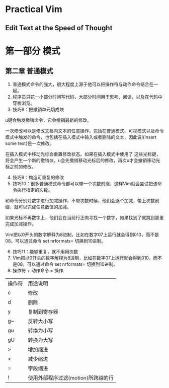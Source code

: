 # Practical Vim
## Edit Text at the Speed of Thought

# 第一部分 模式

## 第二章 普通模式

1. 普通模式命令的强大，很大程度上源于他可以把操作符与动作命令结合在一起。
2. 程序员只花一小部分时间写代码，大部分时间用于思考、阅读，以及在代码中穿梭浏览。 
3. 技巧8：把撤销单元切成块

u键会触发撤销命令，它会撤销最新的修改。

一次修改可以是修改文档内文本的任意操作，包括在普通模式、可视模式以及命令模式中触发的命令，也包括在插入模式中输入或者删除的文本，因此说i{insert some text}<ESC>是一次修改。

在插入模式中移动光标会重置修改状态。如果在插入模式中使用了<Up> <Down> <Left> <Right>这些光标键，将会产生一个新的撤销块。u会先撤销移动光标后的修改，再次u才会撤销移动光标之前的修改。

4. 技巧9：构造可重复的修改
5. 技巧10：很多普通模式命令都可以带一个次数前缀，这样Vim就会尝试把该命令执行指定的次数。

<C-a>和<C-x>命令分别对数字进行加减操作，不带次数时候，他们会逐个加减，带上次数前缀，就可以完成任意数值的加减。

如果光标不再数字上，他们会在当前行正向寻找一个数字，如果找到了就跳到那里完成加减操作。

Vim把以0开头的数字解释为8进制，比如在数字07上运行<C-a>就会得到010，而不是08。可以通过命令 set nrformats= 切换到10进制。

6. 技巧11：能够重复，就不用用次数
7. Vim把以0开头的数字解释为8进制，比如在数字07上运行<C-a>就会得到010，而不是08。可以通过命令 set nrformats= 切换到10进制。
8. 操作符 + 动作命令 = 操作

<table>
<tr> <td> 操作符 </td> <td> 用途说明 </td> </tr>
<tr> <td> c </td> <td> 修改 </td> </tr>
<tr> <td> d </td> <td> 删除 </td> </tr>
<tr> <td> y </td> <td> 复制到寄存器 </td> </tr>
<tr> <td> g~ </td> <td> 反转大小写 </td> </tr>
<tr> <td> gu </td> <td> 转换为小写 </td> </tr>
<tr> <td> gU </td> <td> 转换为大写 </td> </tr>
<tr> <td> > </td> <td> 增加缩进 </td> </tr>
<tr> <td> < </td> <td> 减少缩进 </td> </tr>
<tr> <td> = </td> <td> 字段缩进 </td> </tr>
<tr> <td> ! </td> <td> 使用外部程序过滤{motion}所跨越的行 </td> </tr>
</table>


